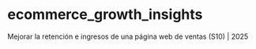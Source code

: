 # ecommerce_growth_insights
Mejorar la retención e ingresos de una página web de ventas (S10) | 2025

